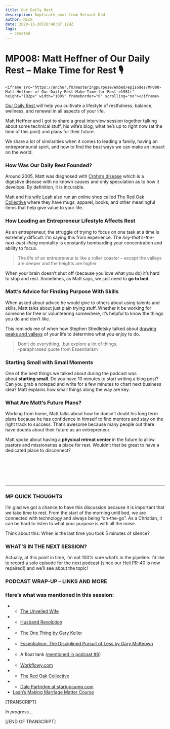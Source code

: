 ```yaml
---
title: Our Daily Rest
description: Duplicate post from Servant Dad
author: Nick
date: 2020-11-20T20:48:07.129Z
tags:
  - created
---
```

# MP008: Matt Heffner of Our Daily Rest – Make Time for Rest 🎙️

`<iframe src="https://anchor.fm/masteringpurpose/embed/episodes/MP008-Matt-Heffner-of-Our-Daily-Rest-Make-Time-for-Rest-e1981r" height="102px" width="100%" frameborder="0" scrolling="no"></iframe>`

[Our Daily Rest ](http://ourdailyrest.net/)will help you cultivate a lifestyle of restfulness, balance, wellness, and renewal in all aspects of your life.

Matt Heffner and I got to share a great interview session together talking about some technical stuff, his wife’s blog, what he’s up to right now (at the time of this post) and plans for their future.

We share a lot of similarities when it comes to leading a family, having an entrepreneurial spirit, and how to find the best ways we can make an impact on the world.​

### How Was Our Daily Rest Founded?

Around 2005, Matt was diagnosed with [Crohn’s disease](https://www.crohnsandcolitis.com/crohns) which is a digestive disease with no known causes and only speculation as to how it develops. By definition, it is incurable.

Matt and [his wife Leah](http://www.leahheffner.com/) also run an online shop called [The Red Oak Collective](https://masteringpurpose.com/theredoakcollective) where they have mugs, apparel, books, and other meaningful items that help give value to your life.

### How Leading an Entrepreneur Lifestyle Affects Rest

As an entrepreneur, the struggle of trying to focus on one task at a time is extremely difficult. I’m saying this from experience. The *hey-that’s-the-next-best-thing* mentality is constantly bombarding your concentration and ability to focus.

> The life of an entrepreneur is like a roller coaster – except the valleys are deeper and the heights are higher.

When your brain doesn’t shut off (because you love what you do) it’s hard to stop and rest. Sometimes, as Matt says, we just need to **go to bed**.

### Matt’s Advice for Finding Purpose With Skills

When asked about advice he would give to others about using talents and skills, Matt talks about just plain trying stuff. Whether it be working for someone for free or volunteering somewhere, it’s helpful to know the things you do and don’t like.

This reminds me of when how Stephen Shedletsky talked about [drawing peaks and valleys](https://masteringpurpose.com/podcasts/stephen-shedletsky-start-with-why) of your life to determine what you enjoy to do.​

> Don’t do everything…but explore a lot of things.\
> -paraphrased quote from Essentialism

### Starting Small with Small Moments​

One of the best things we talked about during the podcast was about **starting small**. Do you have 10 minutes to start writing a blog post? Can you grab a notepad and write for a few minutes to chart next business idea? Matt explains how small things along the way are key.

### What Are Matt’s Future Plans?

Working from home, Matt talks about how he doesn’t doubt his long term plans because he has confidence in himself to find mentors and stay on the right track to success. That’s awesome because many people out there have doubts about their future as an entrepreneur.

Matt spoke about having a **physical retreat center** in the future to allow pastors and missionaries a place for rest. Wouldn’t that be great to have a dedicated place to disconnect?

###  

###  

- - -

### MP QUICK THOUGHTS

I’m glad we got a chance to have this discussion because it is important that we take time to rest. From the start of the morning until bed, we are connected with technology and always being “on-the-go”. As a Christian, it can be hard to listen to what your purpose is with all the noise.

Think about this: When is the last time you took 5 minutes of silence?

### WHAT’S IN THE NEXT SESSION?

Actually, at this point in time, I’m not 100% sure what’s in the pipeline. I’d like to record a solo episode for the next podcast (since our [Heil PR-40](http://amzn.to/2p5CWnb) is now repaired!) and we’ll see about the topic!

### PODCAST WRAP-UP – LINKS AND MORE

### Here’s what was mentioned in this session:

* * [The Unveiled Wife](https://unveiledwife.com/)
* * [Husband Revolution](https://husbandrevolution.com/)
* * [The One Thing by Gary Keller](http://amzn.to/2ouhXfl)
* * [Essentialism: The Disciplined Pursuit of Less by Gary McKeown](http://amzn.to/2qcAY2g)
* * A float tank ([mentioned in podcast #6](https://masteringpurpose.com/podcasts/year-of-purpose-with-zephan-moses-blaxberg))
* * [Workflowy.com](https://workflowy.com/)
* * [The Red Oak Collective](https://masteringpurpose.com/theredoakcollective)
* * [Dale Partridge at startupcamp.com](http://startupcamp.com/)
* [Leah’s Making Marriage Matter Course](http://www.leahheffner.com/marriage-course/)

\[TRANSCRIPT]

*In progress…*

\[/END OF TRANSCRIPT]